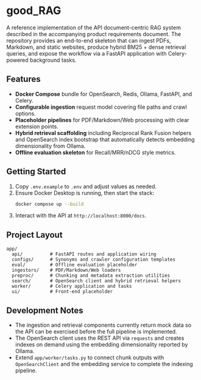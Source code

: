 # good_RAG

A reference implementation of the API document-centric RAG system described
in the accompanying product requirements document.  The repository provides
an end-to-end skeleton that can ingest PDFs, Markdown, and static websites,
produce hybrid BM25 + dense retrieval queries, and expose the workflow via a
FastAPI application with Celery-powered background tasks.

## Features

- **Docker Compose** bundle for OpenSearch, Redis, Ollama, FastAPI, and Celery.
- **Configurable ingestion** request model covering file paths and crawl
  options.
- **Placeholder pipelines** for PDF/Markdown/Web processing with clear
  extension points.
- **Hybrid retrieval scaffolding** including Reciprocal Rank Fusion helpers
  and OpenSearch index bootstrap that automatically detects embedding
  dimensionality from Ollama.
- **Offline evaluation skeleton** for Recall/MRR/nDCG style metrics.

## Getting Started

1. Copy `.env.example` to `.env` and adjust values as needed.
2. Ensure Docker Desktop is running, then start the stack:
   ```bash
   docker compose up --build
   ```
3. Interact with the API at `http://localhost:8000/docs`.

## Project Layout

```
app/
  api/          # FastAPI routes and application wiring
  configs/      # Synonyms and crawler configuration templates
  eval/         # Offline evaluation placeholder
  ingestors/    # PDF/Markdown/Web loaders
  preproc/      # Chunking and metadata extraction utilities
  search/       # OpenSearch client and hybrid retrieval helpers
  worker/       # Celery application and tasks
  ui/           # Front-end placeholder
```

## Development Notes

- The ingestion and retrieval components currently return mock data so the
  API can be exercised before the full pipeline is implemented.
- The OpenSearch client uses the REST API via `requests` and creates indexes
  on demand using the embedding dimensionality reported by Ollama.
- Extend `app/worker/tasks.py` to connect chunk outputs with `OpenSearchClient`
  and the embedding service to complete the indexing pipeline.
